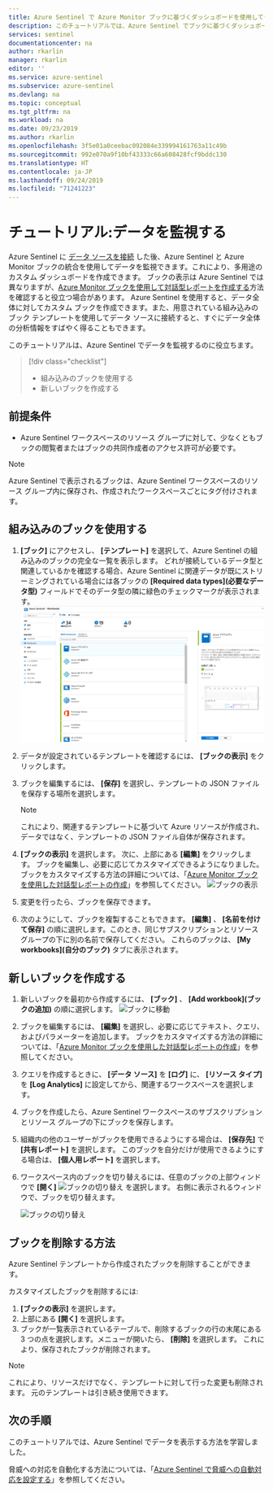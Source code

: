 ```yaml
---
title: Azure Sentinel で Azure Monitor ブックに基づくダッシュボードを使用してデータを監視する | Microsoft Docs
description: このチュートリアルでは、Azure Sentinel でブックに基づくダッシュボードを使用してデータを監視する方法について説明します。
services: sentinel
documentationcenter: na
author: rkarlin
manager: rkarlin
editor: ''
ms.service: azure-sentinel
ms.subservice: azure-sentinel
ms.devlang: na
ms.topic: conceptual
ms.tgt_pltfrm: na
ms.workload: na
ms.date: 09/23/2019
ms.author: rkarlin
ms.openlocfilehash: 3f5e01a0ceebac092084e339994161763a11c49b
ms.sourcegitcommit: 992e070a9f10bf43333c66a608428fcf9bddc130
ms.translationtype: HT
ms.contentlocale: ja-JP
ms.lasthandoff: 09/24/2019
ms.locfileid: "71241223"
---
```

# <a name="tutorial-monitor-your-data"></a>チュートリアル:データを監視する



Azure Sentinel に [データ ソースを接続](quickstart-onboard.md) した後、Azure Sentinel と Azure Monitor ブックの統合を使用してデータを監視できます。これにより、多用途のカスタム ダッシュボードを作成できます。 ブックの表示は Azure Sentinel では異なりますが、[Azure Monitor ブックを使用して対話型レポートを作成する](../azure-monitor/app/usage-workbooks.md)方法を確認すると役立つ場合があります。 Azure Sentinel を使用すると、データ全体に対してカスタム ブックを作成できます。また、用意されている組み込みのブック テンプレートを使用してデータ ソースに接続すると、すぐにデータ全体の分析情報をすばやく得ることもできます。


このチュートリアルは、Azure Sentinel でデータを監視するのに役立ちます。
> [!div class="checklist"]
> * 組み込みのブックを使用する
> * 新しいブックを作成する

## <a name="prerequisites"></a>前提条件

- Azure Sentinel ワークスペースのリソース グループに対して、少なくともブックの閲覧者またはブックの共同作成者のアクセス許可が必要です。

> [!NOTE]
> Azure Sentinel で表示されるブックは、Azure Sentinel ワークスペースのリソース グループ内に保存され、作成されたワークスペースごとにタグ付けされます。

## <a name="use-built-in-workbooks"></a>組み込みのブックを使用する

1. **[ブック]** にアクセスし、 **[テンプレート]** を選択して、Azure Sentinel の組み込みのブックの完全な一覧を表示します。 どれが接続しているデータ型と関連しているかを確認する場合、Azure Sentinel に関連データが既にストリーミングされている場合には各ブックの **[Required data types]\(必要なデータ型\)** フィールドでそのデータ型の隣に緑色のチェックマークが表示されます。
  ![ブックに移動](./media/tutorial-monitor-data/access-workbooks.png)
1. データが設定されているテンプレートを確認するには、 **[ブックの表示]** をクリックします。
  
1. ブックを編集するには、 **[保存]** を選択し、テンプレートの JSON ファイルを保存する場所を選択します。 

   > [!NOTE]
   > これにより、関連するテンプレートに基づいて Azure リソースが作成され、データではなく、テンプレートの JSON ファイル自体が保存されます。


1. **[ブックの表示]** を選択します。 次に、上部にある **[編集]** をクリックします。 ブックを編集し、必要に応じてカスタマイズできるようになりました。 ブックをカスタマイズする方法の詳細については、「[Azure Monitor ブックを使用した対話型レポートの作成](../azure-monitor/app/usage-workbooks.md)」を参照してください。
![ブックの表示](./media/tutorial-monitor-data/workbook-graph.png)
1. 変更を行ったら、ブックを保存できます。 

1. 次のようにして、ブックを複製することもできます。 **[編集]** 、 **[名前を付けて保存]** の順に選択します。このとき、同じサブスクリプションとリソース グループの下に別の名前で保存してください。 これらのブックは、 **[My workbooks]\(自分のブック\)** タブに表示されます。


## <a name="create-new-workbook"></a>新しいブックを作成する

1. 新しいブックを最初から作成するには、 **[ブック]** 、 **[Add workbook]\(ブックの追加\)** の順に選択します。
  ![ブックに移動](./media/tutorial-monitor-data/create-workbook.png)

1. ブックを編集するには、 **[編集]** を選択し、必要に応じてテキスト、クエリ、およびパラメーターを追加します。 ブックをカスタマイズする方法の詳細については、「[Azure Monitor ブックを使用した対話型レポートの作成](../azure-monitor/app/usage-workbooks.md)」を参照してください。 

1. クエリを作成するときに、 **[データ ソース]** を **[ログ]** に、 **[リソース タイプ]** を **[Log Analytics]** に設定してから、関連するワークスペースを選択します。 

1. ブックを作成したら、Azure Sentinel ワークスペースのサブスクリプションとリソース グループの下にブックを保存します。

1. 組織内の他のユーザーがブックを使用できるようにする場合は、 **[保存先]** で **[共有レポート]** を選択します。 このブックを自分だけが使用できるようにする場合は、 **[個人用レポート]** を選択します。

1. ワークスペース内のブックを切り替えるには、任意のブックの上部ウィンドウで **[開く]** ![ブックの切り替え](./media/tutorial-monitor-data/switch.png) を選択します。 右側に表示されるウィンドウで、ブックを切り替えます。

   ![ブックの切り替え](./media/tutorial-monitor-data/switch-workbooks.png)


## <a name="how-to-delete-workbooks"></a>ブックを削除する方法

Azure Sentinel テンプレートから作成されたブックを削除することができます。 

カスタマイズしたブックを削除するには:
1.  **[ブックの表示]** を選択します。
2.  上部にある **[開く]** を選択します。
3.  ブックが一覧表示されているテーブルで、削除するブックの行の末尾にある 3 つの点を選択します。メニューが開いたら、 **[削除]** を選択します。 これにより、保存されたブックが削除されます。

> [!NOTE]
> これにより、リソースだけでなく、テンプレートに対して行った変更も削除されます。 元のテンプレートは引き続き使用できます。

## <a name="next-steps"></a>次の手順

このチュートリアルでは、Azure Sentinel でデータを表示する方法を学習しました。

脅威への対応を自動化する方法については、「[Azure Sentinel で脅威への自動対応を設定する](tutorial-respond-threats-playbook.md)」を参照してください。
